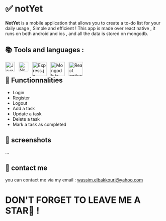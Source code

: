 # ✅ notYet

**NotYet** is a mobile application that allows you to create a to-do list for your daily usage , Simple and efficient !
This app is made over react native , it runs on both android and ios , and all the data is stored on mongodb.

## 📚 Tools and languages :

<p>
<img align="left" alt="JavaScript" width="30px" style="padding-right:10px;" src="https://cdn.jsdelivr.net/gh/devicons/devicon/icons/javascript/javascript-plain.svg"/>
<img align="left" alt="Node.js" width="30px" style="padding-right:10px;" src="https://seeklogo.com/images/N/nodejs-logo-FBE122E377-seeklogo.com.png"/>
<img align="left" alt="Express.js" width="45px" style="padding-right:10px;" src="https://miro.medium.com/max/800/1*9AbbVli10NreTXCpiVYEOQ.png"/>
<img align="left" alt="Mongodb.js" width="45px" style="padding-right:10px;" src="https://umangsoftware.com/wp-content/uploads/2020/05/MongoDB-logo.png"/>
<img align="left" alt="React native" width="45px" style="padding-right:10px;" src="https://www.datocms-assets.com/45470/1631026680-logo-react-native.png"/>

</p>
<br>


## 📐 Functionnalities 

* Login
* Register
* Logout
* Add a task
* Update a task
* Delete a task
* Mark a task as completed

## 📲 screenshots

...

## 📧 contact me

you can contact me via my email : wassim.elbakkouri@yahoo.com

# **DON'T FORGET TO LEAVE ME A STAR🌟 !**
